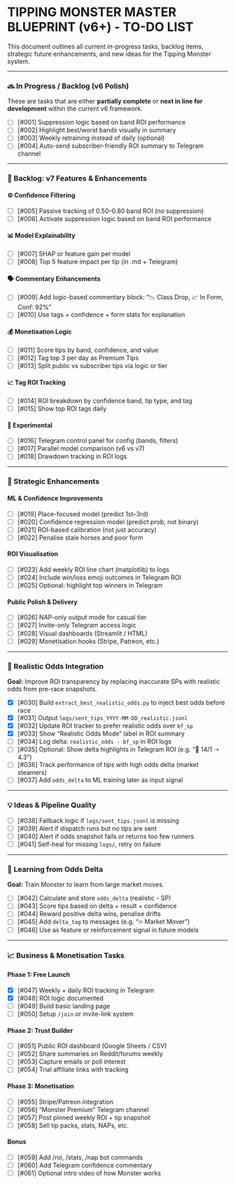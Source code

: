 # TIPPING MONSTER MASTER BLUEPRINT (v6+) - TO-DO LIST

This document outlines all current in-progress tasks, backlog items, strategic future enhancements, and new ideas for the Tipping Monster system.

---

### 🔜 In Progress / Backlog (v6 Polish)

These are tasks that are either **partially complete** or **next in line for development** within the current v6 framework.

* [ ] [#001] Suppression logic based on band ROI performance  
* [ ] [#002] Highlight best/worst bands visually in summary  
* [ ] [#003] Weekly retraining instead of daily (optional)  
* [ ] [#004] Auto-send subscriber-friendly ROI summary to Telegram channel  

---

### 🧠 Backlog: v7 Features & Enhancements

#### ⚙️ Confidence Filtering

* [ ] [#005] Passive tracking of 0.50–0.80 band ROI (no suppression)  
* [ ] [#006] Activate suppression logic based on band ROI performance  

#### 📊 Model Explainability

* [ ] [#007] SHAP or feature gain per model  
* [ ] [#008] Top 5 feature impact per tip (in .md + Telegram)  

#### 🗣 Commentary Enhancements

* [ ] [#009] Add logic-based commentary block: “📉 Class Drop, 📈 In Form, Conf: 92%”  
* [ ] [#010] Use tags + confidence + form stats for explanation  

#### 💰 Monetisation Logic

* [ ] [#011] Score tips by band, confidence, and value  
* [ ] [#012] Tag top 3 per day as Premium Tips  
* [ ] [#013] Split public vs subscriber tips via logic or tier  

#### 📈 Tag ROI Tracking

* [ ] [#014] ROI breakdown by confidence band, tip type, and tag  
* [ ] [#015] Show top ROI tags daily  

#### 🧪 Experimental

* [ ] [#016] Telegram control panel for config (bands, filters)  
* [ ] [#017] Parallel model comparison (v6 vs v7)  
* [ ] [#018] Drawdown tracking in ROI logs  

---

### 🔭 Strategic Enhancements

#### ML & Confidence Improvements

* [ ] [#019] Place-focused model (predict 1st–3rd)  
* [ ] [#020] Confidence regression model (predict prob, not binary)  
* [ ] [#021] ROI-based calibration (not just accuracy)  
* [ ] [#022] Penalise stale horses and poor form  

#### ROI Visualisation

* [ ] [#023] Add weekly ROI line chart (matplotlib) to logs  
* [ ] [#024] Include win/loss emoji outcomes in Telegram ROI  
* [ ] [#025] Optional: highlight top winners in Telegram  

#### Public Polish & Delivery

* [ ] [#026] NAP-only output mode for casual tier  
* [ ] [#027] Invite-only Telegram access logic  
* [ ] [#028] Visual dashboards (Streamlit / HTML)  
* [ ] [#029] Monetisation hooks (Stripe, Patreon, etc.)  

---

### 🔁 Realistic Odds Integration

**Goal:** Improve ROI transparency by replacing inaccurate SPs with realistic odds from pre-race snapshots.

* [x] [#030] Build `extract_best_realistic_odds.py` to inject best odds before race  
* [x] [#031] Output `logs/sent_tips_YYYY-MM-DD_realistic.jsonl`  
* [x] [#032] Update ROI tracker to prefer realistic odds over `bf_sp`  
* [x] [#033] Show “Realistic Odds Mode” label in ROI summary  
* [ ] [#034] Log delta: `realistic_odds - bf_sp` in ROI logs  
* [ ] [#035] Optional: Show delta highlights in Telegram ROI (e.g. “💸 14/1 ➝ 4.3”)  
* [ ] [#036] Track performance of tips with high odds delta (market steamers)  
* [ ] [#037] Add `odds_delta` to ML training later as input signal  

---

### 💡 Ideas & Pipeline Quality

* [ ] [#038] Fallback logic if `logs/sent_tips.jsonl` is missing  
* [ ] [#039] Alert if dispatch runs but no tips are sent  
* [ ] [#040] Alert if odds snapshot fails or returns too few runners  
* [ ] [#041] Self-heal for missing `logs/`, retry on failure  

---

### 🧠 Learning from Odds Delta

**Goal:** Train Monster to learn from large market moves.

* [ ] [#042] Calculate and store `odds_delta` (realistic - SP)  
* [ ] [#043] Score tips based on delta + result + confidence  
* [ ] [#044] Reward positive delta wins, penalise drifts  
* [ ] [#045] Add `delta_tag` to messages (e.g. “🔥 Market Mover”)  
* [ ] [#046] Use as feature or reinforcement signal in future models  

---

### 📈 Business & Monetisation Tasks

#### Phase 1: Free Launch

* [x] [#047] Weekly + daily ROI tracking in Telegram  
* [x] [#048] ROI logic documented  
* [ ] [#049] Build basic landing page  
* [ ] [#050] Setup `/join` or invite-link system  

#### Phase 2: Trust Builder

* [ ] [#051] Public ROI dashboard (Google Sheets / CSV)  
* [ ] [#052] Share summaries on Reddit/forums weekly  
* [ ] [#053] Capture emails or poll interest  
* [ ] [#054] Trial affiliate links with tracking  

#### Phase 3: Monetisation

* [ ] [#055] Stripe/Patreon integration  
* [ ] [#056] “Monster Premium” Telegram channel  
* [ ] [#057] Post pinned weekly ROI + tip snapshot  
* [ ] [#058] Sell tip packs, stats, NAPs, etc.  

#### Bonus

* [ ] [#059] Add /roi, /stats, /nap bot commands  
* [ ] [#060] Add Telegram confidence commentary  
* [ ] [#061] Optional intro video of how Monster works  
